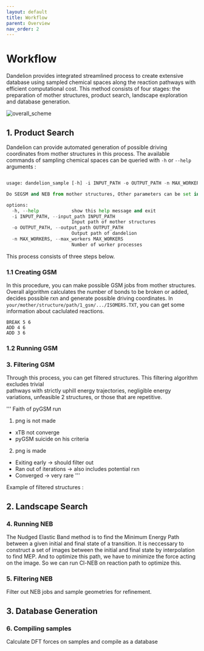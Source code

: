 ```yaml
---
layout: default
title: Workflow
parent: Overview
nav_order: 2
---
```


# Workflow

Dandelion provides integrated streamlined process to create extensive database using sampled chemical spaces along the reaction pathways with efficient computational cost.
This method consists of four stages: the preparation of mother structures, product search, landscape exploration and database generation.

![overall_scheme](https://github.com/jjy1031/jjy1031.github.io/assets/160209859/e0c9ad94-fa03-42d0-95ad-f0cb31315422)


## 1. Product Search

Dandelion can provide automated generation of possible driving coordinates from mother structures in this process. The available commands of sampling chemical spaces can be queried with `-h` or `--help` arguments : 

  ``` python

  usage: dandelion_sample [-h] -i INPUT_PATH -o OUTPUT_PATH -n MAX_WORKERS

  Do SEGSM and NEB from mother structures, Other parameters can be set in each modules

  options:
    -h, --help            show this help message and exit
    -i INPUT_PATH, --input_path INPUT_PATH
                          Input path of mother structures
    -o OUTPUT_PATH, --output_path OUTPUT_PATH
                          Output path of dandelion
    -n MAX_WORKERS, --max_workers MAX_WORKERS
                          Number of worker processes

  ```

  This process consists of three steps below.

  ### 1.1 Creating GSM
  In this procedure, you can make possible GSM jobs from mother structures. Overall algorithm calculates the 
  number of bonds to be broken or added, decides possible rxn and generate possible driving coordinates.
  In `your/mother/structure/path/1_gsm/.../ISOMERS.TXT`, you can get some information about caclulated 
  reactions.

  ```
  BREAK 5 6
  ADD 4 6
  ADD 3 6
  ```

  ### 1.2 Running GSM
  
  
  ### 3. Filtering GSM

  Through this process, you can get filtered structures. This filtering algorithm excludes trivial    
  pathways with strictly uphill energy trajectories, negligible energy variations, unfeasible
  2 structures, or those that are repetitive.

  '''
Faith of pyGSM run

1) png is not made
- xTB not converge
- pyGSM suicide on his criteria

2) png is made
- Exiting early -> should filter out
- Ran out of iterations -> also includes potential rxn
- Converged -> very rare
'''

Example of filtered structures :
  
## 2. Landscape Search

### 4. Running NEB

The Nudged Elastic Band method is to find the Minimum Energy Path between a given initial and final state of a transition. It is neccessary to construct a set of images between the initial and final state by interpolation to find MEP. And to optimize this path, we have to minimize the force acting on the image.
So we can run Cl-NEB on reaction path to optimize this.

### 5. Filtering NEB
Filter out NEB jobs and sample geometries for refinement.

## 3. Database Generation

### 6. Compiling samples
Calculate DFT forces on samples and compile as a database

